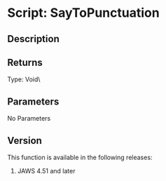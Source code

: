 # Script: SayToPunctuation

## Description

## Returns

Type: Void\

## Parameters

No Parameters

## Version

This function is available in the following releases:

1.  JAWS 4.51 and later
